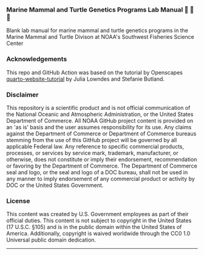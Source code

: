 ### Marine Mammal and Turtle Genetics Programs Lab Manual 🐢 🐬 🌊
Blank lab manual for marine mammal and turtle genetics programs in the Marine Mammal and Turtle Divison at NOAA's Southwest Fisheries Science Center

### Acknowledgements
This repo and GitHub Action was based on the tutorial by Openscapes [quarto-website-tutorial](https://github.com/Openscapes/quarto-website-tutorial) by Julia Lowndes and Stefanie Butland.

### Disclaimer

This repository is a scientific product and is not official communication of the National Oceanic and Atmospheric Administration, or the United States Department of Commerce. All NOAA GitHub project content is provided on an 'as is' basis and the user assumes responsibility for its use. Any claims against the Department of Commerce or Department of Commerce bureaus stemming from the use of this GitHub project will be governed by all applicable Federal law. Any reference to specific commercial products, processes, or services by service mark, trademark, manufacturer, or otherwise, does not constitute or imply their endorsement, recommendation or favoring by the Department of Commerce. The Department of Commerce seal and logo, or the seal and logo of a DOC bureau, shall not be used in any manner to imply endorsement of any commercial product or activity by DOC or the United States Government.

### License

This content was created by U.S. Government employees as part of their official duties. This content is not subject to copyright in the United States (17 U.S.C. §105) and is in the public domain within the United States of America. Additionally, copyright is waived worldwide through the CC0 1.0 Universal public domain dedication.

<hr>
